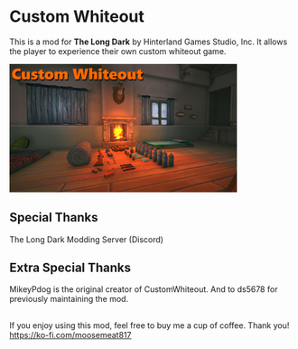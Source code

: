 ﻿# Custom Whiteout

This is a mod for **The Long Dark** by Hinterland Games Studio, Inc. It allows the player to experience their own custom whiteout game.


<img src="https://github.com/moosemeat817/images/blob/main/CustomWhiteout.jpg" width="80%">

## Special Thanks
The Long Dark Modding Server (Discord)

## Extra Special Thanks
MikeyPdog is the original creator of CustomWhiteout.  And to ds5678 for previously maintaining the mod.

##
If you enjoy using this mod, feel free to buy me a cup of coffee.  Thank you!
https://ko-fi.com/moosemeat817
